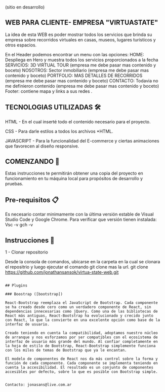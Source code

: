(sitio en desarrollo)
## WEB PARA CLIENTE- EMPRESA "VIRTUASTATE" 


  La idea de esta WEB es poder mostrar todos los servicios que brinda su empresa sobre recorridos virtuales en casas, museos, lugares turísticos y otros espacios.
  
En el Header podemos encontrar un menu con las opciones:
HOME: Despliega en Hero y muestra todos los servicios proporcionados a la fecha
SERVICIOS: 3D VIRTUAL TOUR (empresa me debe pasar mas contenido y boceto)
NOSOTROS: Sector inmobiliario (empresa me debe pasar mas contenido y boceto)
PORTFOLIO: MAS DETALLES DE RECORRIDOS  (empresa me debe pasar mas contenido y boceto)
CONTACTO: Todavia no me definieron contenido (empresa me debe pasar mas contenido y boceto)
Footer: contiene mapa y  links a sus redes .

## TECNOLOGIAS UTILIZADAS 🛠️

HTML - En el cual inserté todo el contenido necesario para el proyecto. 

CSS - Para darle estilos a todos los archivos *HTML.  

JAVASCRIPT - Para la funcionalidad del E-commerce y ciertas animaciones que favorecen al diseño responsive. 

## COMENZANDO 🚀 
Estas instrucciones te permitirán obtener una copia del proyecto en funcionamiento en tu máquina local para propósitos de desarrollo y pruebas.  

## Pre-requisitos 📋 
Es necesario contar minimamente con la última versión estable de Visual Studio Code y Google Chrome. Para verificar que versión tienen instalada: 
Vsc -v 
gch -v 


## Instrucciones 🔧

1 - Clonar repositorio

Desde la consola de comandos, ubicarse en la carpeta en la cual se clonara el repositrio y luego ejecutar el comando git clone mas la url.
git clone https://github.com/jonathansansok/virtua-state-web.git

```

## Plugins

### Boostrap ([bootstrap])

React-Bootstrap reemplaza el JavaScript de Bootstrap. Cada componente se ha creado desde cero como un verdadero componente de React, sin dependencias innecesarias como jQuery. Como una de las bibliotecas de React más antiguas, React-Bootstrap ha evolucionado y crecido junto con React, lo que la convierte en una excelente opción como base de la interfaz de usuario.

Creado teniendo en cuenta la compatibilidad, adoptamos nuestro núcleo de arranque y nos esforzamos por ser compatibles con el ecosistema de interfaz de usuario más grande del mundo. Al confiar completamente en la hoja de estilo de Bootstrap, React-Bootstrap simplemente funciona con los miles de temas de Bootstrap que ya le encantan.

El modelo de componentes de React nos da más control sobre la forma y función de cada componente. Cada componente se implementa teniendo en cuenta la accesibilidad. El resultado es un conjunto de componentes accesibles por defecto, sobre lo que es posible con Bootstrap simple.


Contacto: jonasans@live.com.ar
